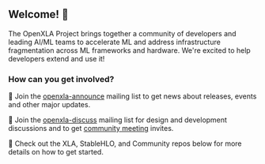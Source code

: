 ## Welcome! 👋

The OpenXLA Project brings together a community of developers and leading AI/ML teams to accelerate ML and address infrastructure fragmentation across ML frameworks and hardware. We're excited to help developers extend and use it!

### How can you get involved? 

📣 Join the [openxla-announce](https://groups.google.com/a/openxla.org/g/openxla-announce) mailing list to get news about releases, events and other major updates. 

💬 Join the [openxla-discuss](https://groups.google.com/a/openxla.org/g/openxla-discuss) mailing list for design and development discussions and to get [community meeting](https://github.com/openxla/community/tree/main/meetings) invites.

📁 Check out the XLA, StableHLO, and Community repos below for more details on how to get started.


